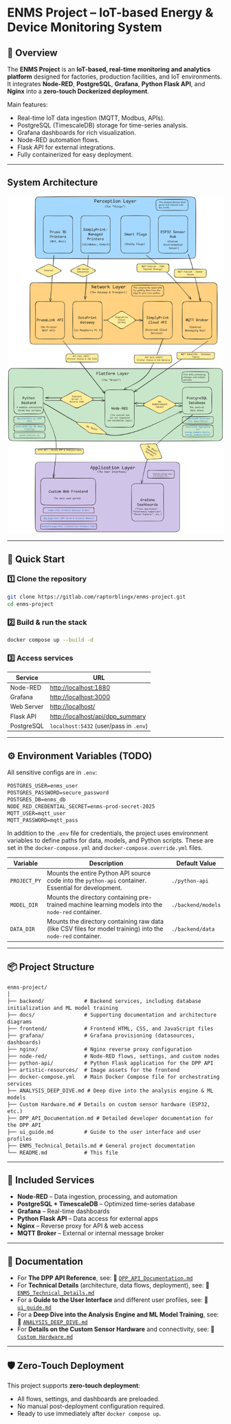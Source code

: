 # **ENMS Project** – IoT-based Energy & Device Monitoring System

## 📌 Overview

The **ENMS Project** is an **IoT-based, real-time monitoring and analytics platform** designed for factories, production facilities, and IoT environments.
It integrates **Node-RED**, **PostgreSQL**, **Grafana**, **Python Flask API**, and **Nginx** into a **zero-touch Dockerized deployment**.

Main features:

* Real-time IoT data ingestion (MQTT, Modbus, APIs).
* PostgreSQL (TimescaleDB) storage for time-series analysis.
* Grafana dashboards for rich visualization.
* Node-RED automation flows.
* Flask API for external integrations.
* Fully containerized for easy deployment.

---

## System Architecture

![ENMS Architecture](docs/enms-architecture.png)


---

## 🚀 Quick Start

### 1️⃣ Clone the repository

```bash
git clone https://gitlab.com/raptorblingx/enms-project.git
cd enms-project
```

### 2️⃣ Build & run the stack

```bash
docker compose up --build -d
```

### 3️⃣ Access services

| Service    | URL                                                                   |
| ---------- | --------------------------------------------------------------------- |
| Node-RED   | [http://localhost:1880](http://localhost:1880)                        |
| Grafana    | [http://localhost:3000](http://localhost:3000)                        |
| Web Server | [http://localhost/](http://localhost/)                                |
| Flask API  | [http://localhost/api/dpp\_summary](http://localhost/api/dpp_summary) |
| PostgreSQL | `localhost:5432` (user/pass in `.env`)                                |

---

## ⚙ Environment Variables (TODO)

All sensitive configs are in `.env`:

```env
POSTGRES_USER=enms_user
POSTGRES_PASSWORD=secure_password
POSTGRES_DB=enms_db
NODE_RED_CREDENTIAL_SECRET=enms-prod-secret-2025
MQTT_USER=mqtt_user
MQTT_PASSWORD=mqtt_pass
```

In addition to the `.env` file for credentials, the project uses environment variables to define paths for data, models, and Python scripts. These are set in the `docker-compose.yml` and `docker-compose.override.yml` files.

| Variable      | Description                                                                                                  | Default Value           |
|---------------|--------------------------------------------------------------------------------------------------------------|-------------------------|
| `PROJECT_PY`  | Mounts the entire Python API source code into the `python-api` container. Essential for development.           | `./python-api`          |
| `MODEL_DIR`   | Mounts the directory containing pre-trained machine learning models into the `node-red` container.             | `./backend/models`      |
| `DATA_DIR`    | Mounts the directory containing raw data (like CSV files for model training) into the `node-red` container.    | `./backend/data`        |

---

## 📦 Project Structure

```
enms-project/
│
├── backend/             # Backend services, including database initialization and ML model training
├── docs/                # Supporting documentation and architecture diagrams
├── frontend/            # Frontend HTML, CSS, and JavaScript files
├── grafana/             # Grafana provisioning (datasources, dashboards)
├── nginx/               # Nginx reverse proxy configuration
├── node-red/            # Node-RED flows, settings, and custom nodes
├── python-api/          # Python Flask application for the DPP API
├── artistic-resources/  # Image assets for the frontend
├── docker-compose.yml   # Main Docker Compose file for orchestrating services
├── ANALYSIS_DEEP_DIVE.md # Deep dive into the analysis engine & ML models
├── Custom Hardware.md # Details on custom sensor hardware (ESP32, etc.)
├── DPP_API_Documentation.md # Detailed developer documentation for the DPP API
├── ui_guide.md          # Guide to the user interface and user profiles
├── ENMS_Technical_Details.md # General project documentation
└── README.md            # This file
```

---

## 🧩 Included Services

* **Node-RED** – Data ingestion, processing, and automation
* **PostgreSQL + TimescaleDB** – Optimized time-series database
* **Grafana** – Real-time dashboards
* **Python Flask API** – Data access for external apps
* **Nginx** – Reverse proxy for API & web access
* **MQTT Broker** – External or internal message broker

---

## 📄 Documentation

*   For **The DPP API Reference**, see: 📖 [`DPP_API_Documentation.md`](./DPP_API_Documentation.md)
*   For **Technical Details** (architecture, data flows, deployment), see: 📜 [`ENMS_Technical_Details.md`](./ENMS_Technical_Details.md)
*   For a **Guide to the User Interface** and different user profiles, see: 👤 [`ui_guide.md`](./ui_guide.md)
*   For a **Deep Dive into the Analysis Engine and ML Model Training**, see: 🧠 [`ANALYSIS_DEEP_DIVE.md`](./ANALYSIS_DEEP_DIVE.md)
*   For **Details on the Custom Sensor Hardware** and connectivity, see: 🔩 [`Custom Hardware.md`](./Custom%20Hardware.md)

---

## 🛡 Zero-Touch Deployment

This project supports **zero-touch deployment**:

* All flows, settings, and dashboards are preloaded.
* No manual post-deployment configuration required.
* Ready to use immediately after `docker compose up`.
